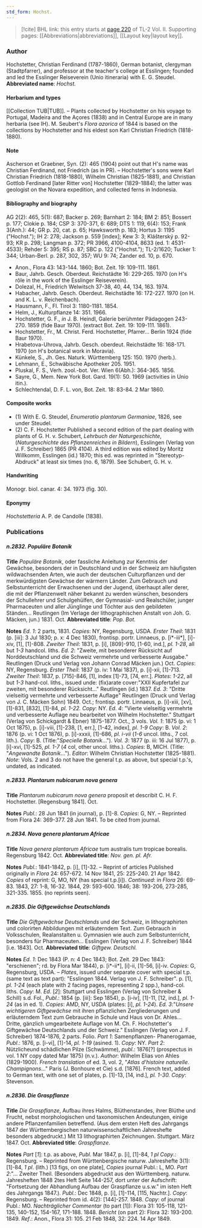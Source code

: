 ```yaml
---
std_form: Hochst.
---
```


> [!cite] BHL link: this entry starts at [page 220](https://www.biodiversitylibrary.org/page/33068462) of TL-2 Vol. II.
> Supporting pages: [[Abbreviations|abbreviations]], [[Layout key|layout key]].

### Author

Hochstetter, Christian Ferdinand (1787-1860), German botanist, clergyman (Stadtpfarrer), and professor at the teacher's college at Esslingen; founded and led the Esslinger Reiseverein (Unio itineraria) with E. G. Steudel. 
**Abbreviated name**: *Hochst.*

#### Herbarium and types

[[Collection TUB|TUB]]. – Plants collected by Hochstetter on his voyage to Portugal, Madeira and the Açores (1838) and in Central Europe are in many herbaria (see IH). M. Seubert's *Flora azorica* of 1844 is based on the collections by Hochstetter and his eldest son Karl Christian Friedrich (1818-1880).

#### Note

Ascherson et Graebner, Syn. (2): 465 (1904) point out that H's name was Christian Ferdinand, not Friedrich (as in PR). – Hochstetter's sons were Karl Christian Friedrich (1818-1880), Wilhelm Christian (1825-1881), and Christian Gottlob Ferdinand \[later Ritter von\] Hochstetter (1829-1884); the latter was geologist on the Novara expedition, and collected ferns in Indonesia.

#### Bibliography and biography

AG 2(2): 465, 5(1): 687; Backer p. 269; Barnhart 2: 184; BM 2: 851; Bossert p. 177; Clokie p. 184; CSP 3: 370-371, 6: 689; DTS 1: 119, 6(4): 153; Frank 3(Anh.): 44; GR p. 20, cat. p. 65; Hawksworth p. 183; Hortus 3: 1195 ("Hochst."); IH 2: 278; Jackson p. 559 \[index\]; Kew 3: 3; Klášterský p. 92-93; KR p. 298; Langman p. 372; PR 3966, 4100-4104, 8633 (ed. 1: 4531-4533); Rehder 5: 395; RS p. 87; SBC p. 122 ("Hochst."); TL-2/1620; Tucker 1: 344; Urban-Berl. p. 287, 302, 357; WU 9: 74; Zander ed. 10, p. 670.
- Anon., Flora 43: 143-144. 1860; Bot. Zeit. 19: 109-111. 1861.
- Baur, Jahrb. Gesch. Oberdeut. Reichstädte 16: 229-265. 1970 (on H's rôle in the work of the Esslinger Reiseverein).
- Dolezal, H., Friedrich Welwitsch 37-38, 40, 44, 134, 163. 1974.
- Habacher, Jahrb. Gesch. Oberdeut. Reichstädte 16: 172-227. 1970 (on H. and K. L. v. Reichenbach).
- Hausmann, F., Fl. Tirol 3: 1180-1181. 1854.
- Helm, J., Kulturpflanze 14: 351. 1966.
- Hochstetter, G. F., *in* J. B. Heindl, Galerie berühmter Pädagogen 243-270. 1859 (fide Baur 1970). (extract Bot. Zeit. 19: 109-111. 1861).
- Hochstetter, Fr., M. Christ. Ferd. Hochstetter, Pfarrer... Berlin 1924 (fide Baur 1970).
- Hrabetova-Uhrova, Jahrb. Gesch. oberdeut. Reichstädte 16: 168-171. 1970 (on H's botanical work in Moravia).
- Künkele, S., Jh. Ges. Naturk. Württemberg 125: 150. 1970 (herb.).
- Lehmann, E., Schwäbische Apotheker 205. 1951.
- Pluskal, F. S., Verh. zool.-bot. Ver. Wien 6(Abh.): 364-365. 1856.
- Sayre, G., Mem. New York Bot. Gard. 19(1): 50. 1969 (activities in Unio itin.).
- Schlechtendal, D. F. L. von, Bot. Zeit. 18: 83-84. 2 Mar 1860.

#### Composite works

- (1) With E. G. Steudel, *Enumeratio plantarum Germaniae*, 1826, see under Steudel.
- (2) C. F. Hochstetter Published a second edition of the part dealing with plants of G. H. v. Schubert, *Lehrbuch der Naturgeschichte*, (*Naturgeschichte des Pflanzenreiches in Bildern*), Esslingen (Verlag von J. F. Schreiber) 1865 (PR 4104). A third edition was edited by Moritz Willkomm, Esslingen (id.) 1870; this ed. was reprinted in "Stereotyp-Abdruck" at least six times (no. 6, 1879). See Schubert, G. H. v.

#### Handwriting

Monogr. biol. canar. 4: 34. 1973 (fig. 30).

#### Eponymy

*Hochstetteria* A. P. de Candolle (1838).

### Publications

##### n.2832. Populäre Botanik

**Title**
*Populäre Botanik*, oder fassliche Anleitung zur Kenntnis der Gewächse, besonders der in Deutschland und in der Schweiz am häufigsten wildwachsenden Arten, wie auch der deutschen Culturpflanzen und der merkwürdigsten Gewächse der wärmern Länder. Zum Gebrauch und Selbstunterricht der Erwachsenen und der Jugend, überhaupt aller derer, die mit der Pflanzenwelt näher bekannt zu werden wünschen, besonders der Schullehrer und Schulgehülfen, der Gymnasial- und Realschüler, junger Pharmaceuten und aller Jünglinge und Töchter aus den gebildeten Ständen... Reutlingen (Im Verlage der lithographischen Anstalt von Joh. G. Mäcken, jun.) 1831. Oct.
**Abbreviated title**: *Pop. Bot.*

**Notes**
*Ed. 1*: 2 parts, 1831. *Copies*: NY, Regensburg, USDA.
*Erster Theil*: 1831 (p. \[iii\]: 3 Jul 1830; p. x: 4 Dec 1830), frontisp. portr. Linnaeus, p. \[i\*-iii\*\], \[i\]-xiv, \[1\], \[1\]-808.
*Zweiter Theil*: 1831, p. \[i\], \[809\]-910, \[1-60, ind.\], *pl. 1-28*, all but *1-3* handcol. liths.
*Ed. 2*: "Zweite, mit besonderer Rücksicht auf Norddeutschland und die Schweiz vermehrte und verbesserte Ausgabe." Reutlingen (Druck und Verlag von Johann Conrad Mäcken jun.) Oct. *Copies*: NY, Regensburg.
*Erster Theil*: 1837 (p. iv: 1 Mai 1837), p. \[i\]-xii, \[1\]-713.
*Zweiter Theil*: 1837, p. \[715\]-846, \[1\], index \[1\]-73, \[74, err.\].
*Plates*: *1-22*, all but *1-3* hand-col. liths., issued unde: (fix)arate cover:"XXII Kupfertafel zur zweiten, mit besonderer Rücksicht..." Reutlingen (id.) 1837.
*Ed. 3*: "Dritte vielseitig vermehrte und verbesserte Auflage" Reutlingen (Druck und Verlag von J. C. Mäcken Sohn) 1849. Oct.; frontisp. portr. Linnaeus, p. \[i\]-xiii, \[xv\], \[1\]-831, \[832\], \[1\]-84, *pl. 1-22. Copy*: NY.
*Ed. 4*: "Vierte vielseitig vermehrte und verbesserte Auflage neu bearbeitet von Wilhelm Hochstetter." Stuttgart (Verlag von Schickgardt & Ebner) 1875-1877. Oct., 3 vols.
*Vol. 1*: 1875 (p. vi: 1 Oct 1875), p. \[i\]-viii, \[1\]-238, \[1, err.\], \[1-42, index\], *pl. 1-9 Copy*: B.
*Vol. 2*: 1876 (p. vi: 1 Oct 1876), p. \[i\]-xxxii, \[1\]-686, *pl. i-vii* (*1-6* uncol. liths., 7 col. lith.).
*Copy*: B. (Title:"*Specielle Botanik*...").
*Vol. 3*: 1877 (p. iii: 16 Jul 1877), p. \[i\]-xvi, \[1\]-525, *pl. 1-7* (*4* col, other uncol. liths.). *Copies*: B, MICH. (Title: "*Angewandte Botanik*...").
*Editor*: Wilhelm Christian Hochstetter (1825-1881).
*Note*: Vols. 2 and 3 do not have the general t.p. as above, but special t.p.'s, undated, as indicated.

##### n.2833. Plantarum nubicarum nova genera

**Title**
*Plantarum nubicarum nova genera* proposit et describit C. H. F. Hochstetter. \[Regensburg 1841\]. Oct.

**Notes**
*Publ*.: 28 Jun 1841 (in journal), p. \[1\]-8. *Copies*: G, NY. – Reprinted from Flora 24: 369-377. 28 Jun 1841. To be cited from journal.

##### n.2834. Nova genera plantarum Africae

**Title**
*Nova genera plantarum Africae* tum australis tum tropicae borealis. Regensburg 1842. Oct.
**Abbreviated title**: *Nov. gen. pl. Afr.*

**Notes**
*Publ*.: 1841-1842, p. \[i\], \[1\]-32. – Reprint of articles Published originally in *Flora* 24: 657-672. 14 Nov 1841, 25: 225-240. 21 Apr 1842. *Copies* of reprint: G, MO, NY (has special t.p.\[i\]).
*Continued*: in *Flora* 26: 69-83. 1843, 27: 1-8, 16-32. 1844, 29: 593-600. 1846; 38: 193-206, 273-285, 321-335. 1855. (no reprints seen).

##### n.2835. Die Giftgewächse Deutschlands

**Title**
*Die Giftgewächse Deutschlands* und der Schweiz, in lithographirten und colorirten Abbildungen mit erläuterndem Text. Zum Gebrauch in Volksschulen, Realanstalten u. Gymnasien wie auch zum Selbstunterricht, besonders für Pharmaceuten... Esslingen (Verlag von J. F. Schreiber) 1844 \[i.e. 1843\]. Oct.
**Abbreviated title**: *Giftgew. Deutschl.*

**Notes**
*Ed. 1*: Dec 1843 (P. n: 4 Dec 1843; Bot. Zeit. 29 Dec 1843: "erschienen"; rd. by Flora Mar 1844), p. \[i\*-ii\*\], \[i\]-ii, \[1\]-56, \[i\]-iv. *Copies*: G, Regensburg, USDA. – *Plates*, issued under separate cover with special t.p. (same text as text part): "Esslingen 1844. Verlag von J. F. Schreiber". p. \[1\], *pl. 1-24* (each plate with 2 facing pages, representing 2 spp.), hand-col. liths. *Copy*: M.
*Ed*. \[*2*\]: Stuttgart und Esslingen (Verlag von Schreiber & Schill) s.d. Fol., *Publ*.: 1854 (p. \[iii\]: Sep 1854), p. \[i-iv\], \[1\]-11, \[12, ind.\], *pl. 1-24* (as in ed. 1). *Copies*: AMD, NY, USDA (plates: \[i\], *pl. 1-24*).
*Ed. 3*:"*Unsere wichtigeren Giftgewächse* mit ihren pflanzlichen Zergliederungen und erläuterndem Text zum Gebrauche in Schule und Haus von Dr. Ahles... Dritte, gänzlich umgearbeitete Auflage von M. Ch. F. Hochstetter's Giftgewächse Deutschlands und der Schweiz." Esslingen (Verlag von J. F. Schreiber) 1874-1876, 2 parts. Folio.
*Part 1*: Samenpflanzen- Phanerogamae, *Publ*.: 1876, p. \[i-vi\], \[1\]-14, *pl. 1-19* (asined. 1).
*Copy*: NY.
*Part 2*: Nützlicheund schädlichen Pilze (Schwämme), *publ*.: 1876\[?\] (prospectus in vol. 1 NY copy dated Mar 1875) (n.v.).
*Author*: Wilhelm Elias von Ahles (1829-1900).
*French translation* of ed. 3, vol. 2, "*Atlas d'histoire naturelle. Champignons*..." Paris (J. Bonhoure et Cie) s.d. \[1876\]. French text, added to German text, with one set of plates, p. \[1\]-13, \[14, ind.\], *pl. 1-30. Copy*: Stevenson.

##### n.2836. Die Graspflanze

**Title**
*Die Graspflanze*, Aufbau ihres Halms, Blüthenstandes, ihrer Blüthe und Frucht, nebst morphologischen und taxonomischen Andeutungen, einige andere Pflanzenfamilien betreffend. (Aus dem ersten Heft des Jahrgangs 1847 der Württembergischen naturwissenschaftlichen Jahreshefte besonders abgedruckt.) Mit 13 lithographirten Zeichnungen. Stuttgart. März 1847. Oct.
**Abbreviated title**: *Graspflanze*.

**Notes**
*Part* \[*1*\]: t.p. as above, *Publ*. Mar 1847, p. \[i\], \[1\]-84, *1 pl Copy*.: Regensburg. – Reprinted from Württenbergische naturw. Jahreshefte 3(1): \[1\]-84, *1 pl*. (lith.) \[13 figs, on one plate\], *Copies* journal Publ.: L, MO.
*Part 2*:"... Zweiter Theil. (Besonders abgedruckt aus den Württemberg. naturw. Jahresheften 1848 2tes Heft Seite 144-257, dort unter der Aufschrift: "Fortsetzung der Abhandlung Aufbau der Graspflanze u.s.w." im isten Heft des Jahrgangs 1847.). *Publ*.: Dec 1848, p. \[i\], \[1\]-114, \[115, Nachtr.\]. *Copy*: Regensburg. – Reprinted from id. 4(2): \[144\]-257. 1848.
*Copy*: of journal Publ.: MO.
*Nachträglicher Commentar* (to part \[1\]): Flora 31: 105-118, 121-135, 140-152, 154-167, 171-188. 1848.
*Bericht* (on part 2): Flora 32: 193-200. 1849.
*Ref*.: Anon., Flora 31: 105. 21 Feb 1848, 32: 224. 14 Apr 1849.

